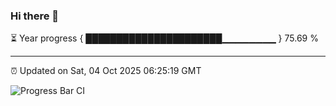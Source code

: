 ### Hi there 👋

⏳ Year progress { ██████████████████████▁▁▁▁▁▁▁▁ } 75.69 %

---

⏰ Updated on Sat, 04 Oct 2025 06:25:19 GMT

![Progress Bar CI](https://github.com/liununu/liununu/workflows/Progress%20Bar%20CI/badge.svg)
